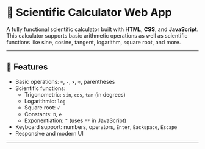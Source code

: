 # 🔬 Scientific Calculator Web App

A fully functional scientific calculator built with **HTML**, **CSS**, and **JavaScript**. This calculator supports basic arithmetic operations as well as scientific functions like sine, cosine, tangent, logarithm, square root, and more.

---

## 🌟 Features

- Basic operations: `+`, `-`, `×`, `÷`, parentheses
- Scientific functions:
  - Trigonometric: `sin`, `cos`, `tan` (in degrees)
  - Logarithmic: `log`
  - Square root: `√`
  - Constants: `π`, `e`
  - Exponentiation: `^` (uses `**` in JavaScript)
- Keyboard support: numbers, operators, `Enter`, `Backspace`, `Escape`
- Responsive and modern UI

---

